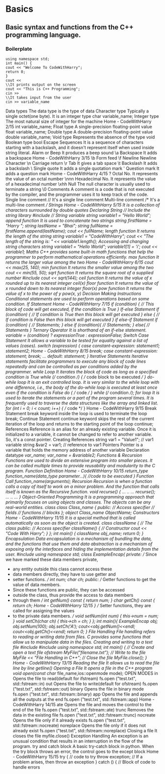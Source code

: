 # Basics

## Basic syntax and functions from the C++ programming language.

### Boilerplate

```#include <iostream>
using namespace std;
int main() {
cout << "Welcome To CodeWithHarry";
return 0;
}
cout <<
\\It prints output on the screen
cout << "This is C++ Programming";
cin >>
\\It takes input from the user
cin >> variable_name
```

Data types
The data type is the type of data
Character type
Typically a single octet(one byte). It is an integer type
char variable_name;
Integer type
The most natural size of integer for the machine
Home - CodeWithHarry
2/15
int variable_name;
Float type
A single-precision floating-point value
float variable_name;
Double type
A double-precision floating-point value
double variable_name;
Void type
Represents the absence of the type
void
Boolean type
bool
Escape Sequences
It is a sequence of characters starting with a backslash, and it doesn't represent itself when used
inside string literal.
Alarm or Beep
It produces a beep sound
\a
Backspace
It adds a backspace
Home - CodeWithHarry
3/15
\b
Form feed
\f
Newline
Newline Character
\n
Carriage return
\r
Tab
It gives a tab space
\t
Backslash
It adds a backslash
\\
Single quote
It adds a single quotation mark
\'
Question mark
It adds a question mark
Home - CodeWithHarry
4/15
\?
Octal No.
It represents the value of an octal number
\nnn
Hexadecimal No.
It represents the value of a hexadecimal number
\xhh
Null
The null character is usually used to terminate a string
\0
Comments
A comment is a code that is not executed by the compiler, and the programmer uses it to keep
track of the code.
Single line comment
// It's a single line comment
Multi-line comment
/* It's a 
multi-line
comment
*/
Strings
Home - CodeWithHarry
5/15
It is a collection of characters surrounded by double quotes
Declaring String
// Include the string library
#include <string>
// String variable
string variable1 = "Hello World";
append function
It is used to concatenate two strings
string firstName = "Harry ";
string lastName = "Bhai";
string fullName = firstName.append(lastName);
cout << fullName;
length function
It returns the length of the string
string variable1 = "CodeWithHarry";
cout << "The length of the string is: " << variable1.length();
Accessing and changing string characters
string variable1 = "Hello World";
variable1[1] = 'i';
cout << variable1;
Maths
C++ provides some built-in math functions that help the programmer to perform mathematical
operations efficiently.
max function
It returns the larger value among the two
Home - CodeWithHarry
6/15
cout << max(25, 140);
min function
It returns the smaller value among the two
cout << min(55, 50);
sqrt function
It returns the square root of a supplied number
#include <cmath>
cout << sqrt(144);
ceil function
It returns the value of x rounded up to its nearest integer
ceil(x)
floor function
It returns the value of x rounded down to its nearest integer
floor(x)
pow function
It returns the value of x to the power of y
pow(x, y)
Decision Making Instructions
Conditional statements are used to perform operations based on some condition.
If Statement
Home - CodeWithHarry
7/15
if (condition) {
// This block of code will get executed, if the condition is True
}
If-else Statement
if (condition) {
// If condition is True then this block will get executed
} else {
// If condition is False then this block will get executed
}
if else-if Statement
if (condition) {
// Statements;
}
else if (condition){
// Statements;
}
else{
// Statements
}
Ternary Operator
It is shorthand of an if-else statement.
variable = (condition) ? expressionTrue : expressionFalse;
Switch Case Statement
It allows a variable to be tested for equality against a list of values (cases).
switch (expression)
{
case constant-expression:
statement1;
statement2;
Home - CodeWithHarry
8/15
break;
case constant-expression:
statement;
break;
...
default:
statement;
}
Iterative Statements
Iterative statements facilitate programmers to execute any block of code lines repeatedly and
can be controlled as per conditions added by the programmer.
while Loop
It iterates the block of code as long as a specified condition is True
while (/* condition */)
{
/* code block to be executed */
}
do-while loop
It is an exit controlled loop. It is very similar to the while loop with one difference, i.e., the body
of the do-while loop is executed at least once even if the condition is False
do
{
/* code */
} while (/* condition */);
for loop
It is used to iterate the statements or a part of the program several times. It is frequently used to
traverse the data structures like the array and linked list.
for (int i = 0; i < count; i++)
{
/* code */
}
Home - CodeWithHarry
9/15
Break Statement
break keyword inside the loop is used to terminate the loop
break;
Continue Statement
continue keyword skips the rest of the current iteration of the loop and returns to the starting
point of the loop
continue;
References
Reference is an alias for an already existing variable. Once it is initialized to a variable, it cannot
be changed to refer to another variable. So, it's a const pointer.
Creating References
string var1 = "Value1"; // var1 variable
string &var2 = var1; // reference to var1
Pointers
Pointer is a variable that holds the memory address of another variable
Declaration
datatype *var_name;
var_name = &variable2;
Functions & Recursion
Functions are used to divide an extensive program into smaller pieces. It can be called multiple
times to provide reusability and modularity to the C program.
Function Definition
Home - CodeWithHarry
10/15
return_type function_name(data_type parameter...){
//code to be executed 
}
Function Call
function_name(arguments);
Recursion
Recursion is when a function calls a copy of itself to work on a minor problem. And the function
that calls itself is known as the Recursive function.
void recurse()
{
... .. ...
recurse();
... .. ...
}
Object-Oriented Programming
It is a programming approach that primarily focuses on using objects and classes. The objects
can be any real-world entities.
class
class Class_name {
public: // Access specifier
// fields
// functions
// blocks
};
object
Class_name ObjectName;
Constructors
Home - CodeWithHarry
11/15
It is a special method that is called automatically as soon as the object is created.
class className { // The class
public: // Access specifier
className() { // Constructor
cout << "Code With Harry";
}
};
int main() {
className obj_name;
return 0;
}
Encapsulation
Data encapsulation is a mechanism of bundling the data, and the functions that use them and
data abstraction is a mechanism of exposing only the interfaces and hiding the implementation
details from the user.
#include<iostream>
using namespace std;
class ExampleEncap{
private:
/* Since we have marked these data members private, 
* any entity outside this class cannot access these 
* data members directly, they have to use getter and 
* setter functions. 
*/
int num;
char ch;
public:
/* Getter functions to get the value of data members. 
* Since these functions are public, they can be accessed 
* outside the class, thus provide the access to data members 
* through them 
*/
int getNum() const {
return num;
}
char getCh() const {
return ch;
Home - CodeWithHarry
12/15
}
/* Setter functions, they are called for assigning the values 
* to the private data members. 
*/
void setNum(int num) {
this->num = num;
}
void setCh(char ch) {
this->ch = ch;
}
};
int main(){
ExampleEncap obj;
obj.setNum(100);
obj.setCh('A');
cout<<obj.getNum()<<endl;
cout<<obj.getCh()<<endl;
return 0;
}
File Handling
File handling refers to reading or writing data from files. C provides some functions that allow us
to manipulate data in the files.
Creating and writing to a text file
#include <iostream>
#include <fstream>
using namespace std;
int main() {
// Create and open a text file
ofstream MyFile("filename.txt");
// Write to the file
MyFile << "File Handling in C++";
// Close the file
MyFile.close();
}
Home - CodeWithHarry
13/15
Reading the file
It allows us to read the file line by line
getline()
Opening a File
It opens a file in the C++ program
void open(const char* file_name,ios::openmode mode);
OPEN MODES
in
Opens the file to read(default for ifstream)
fs.open ("test.txt", std::fstream::in)
out
Opens the file to write(default for ofstream)
fs.open ("test.txt", std::fstream::out)
binary
Opens the file in binary mode
fs.open ("test.txt", std::fstream::binary)
app
Opens the file and appends all the outputs at the end
fs.open ("test.txt", std::fstream::app)
Home - CodeWithHarry
14/15
ate
Opens the file and moves the control to the end of the file
fs.open ("test.txt", std::fstream::ate)
trunc
Removes the data in the existing file
fs.open ("test.txt", std::fstream::trunc)
nocreate
Opens the file only if it already exists
fs.open ("test.txt", std::fstream::nocreate)
noreplace
Opens the file only if it does not already exist
fs.open ("test.txt", std::fstream::noreplace)
Closing a file
It closes the file
myfile.close()
Exception Handling
An exception is an unusual condition that results in an interruption in the flow of the program.
try and catch block
A basic try-catch block in python. When the try block throws an error, the control goes to the
except block
Home - CodeWithHarry
15/15
try {
// code to try
throw exception; // If a problem arises, then throw an exception
}
catch () {
// Block of code to handle errors
